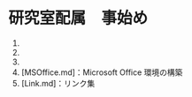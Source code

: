 # 研究室配属　事始め

1. [IDE.md]: プログラミング開発環境の構築
2. [TeX.md]: TeX環境の構築
3. [mail.md]: メール環境の構築
4. [MSOffice.md]：Microsoft Office 環境の構築
5. [Link.md]：リンク集